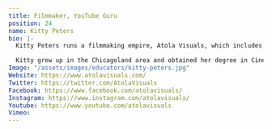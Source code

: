 ```yaml
---
title: Filmmaker, YouTube Guru
position: 24
name: Kitty Peters
bio: |-
  Kitty Peters runs a filmmaking empire, Atola Visuals, which includes a leading YouTube channel, a boutique video production business, active communities on Twitch and Discord, and engaging social media accounts.

  Kitty grew up in the Chicagoland area and obtained her degree in Cinematography from Columbia College in Chicago. In 2012, she moved to San Francisco and fell in love with the hustle, the newest tech, and the photographic scenery. The Bay Area gave her ample inspiration to paint the beauty of the world as seen through her eyes. She has shot numerous projects: from festival montages to marketing content. Kitty now resides in Los Angeles and strives to tell inspirational stories through the visual medium.
Image: "/assets/images/educators/kitty-peters.jpg"
Website: https://www.atolavisuals.com/
Twitter: https://twitter.com/AtolaVisuals
Facebook: https://www.facebook.com/atolavisuals/
Instagram: https://www.instagram.com/atolavisuals/
Youtube: https://www.youtube.com/atolavisuals
Vimeo: 
---
```


